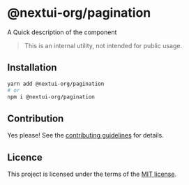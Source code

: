 # @nextui-org/pagination

A Quick description of the component

> This is an internal utility, not intended for public usage.

## Installation

```sh
yarn add @nextui-org/pagination
# or
npm i @nextui-org/pagination
```

## Contribution

Yes please! See the
[contributing guidelines](https://github.com/nextui-org/nextui/blob/master/CONTRIBUTING.md)
for details.

## Licence

This project is licensed under the terms of the
[MIT license](https://github.com/nextui-org/nextui/blob/master/LICENSE).
